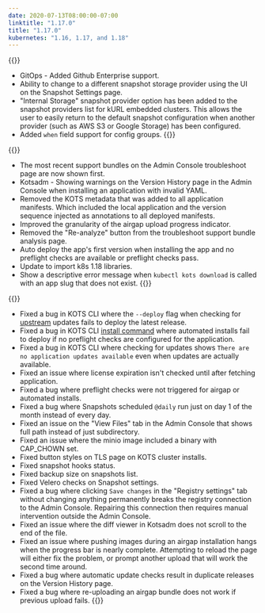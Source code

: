 ```yaml
---
date: 2020-07-13T08:00:00-07:00
linktitle: "1.17.0"
title: "1.17.0"
kubernetes: "1.16, 1.17, and 1.18"
---
```


{{<features>}}
* GitOps - Added Github Enterprise support.
* Ability to change to a different snapshot storage provider using the UI on the Snapshot Settings page. 
* "Internal Storage" snapshot provider option has been added to the snapshot providers list for kURL embedded clusters. This allows the user to easily return to the default snapshot configuration when another provider (such as AWS S3 or Google Storage) has been configured. 
* Added `when` field support for config groups.
{{</features>}}

{{<changes>}}
* The most recent support bundles on the Admin Console troubleshoot page are now shown first. 
* Kotsadm - Showing warnings on the Version History page in the Admin Console when installing an application with invalid YAML.
* Removed the KOTS metadata that was added to all application manifests. Which included the local application and the version sequence injected as annotations to all deployed manifests.
* Improved the granularity of the airgap upload progress indicator.
* Removed the "Re-analyze" button from the troubleshoot support bundle analysis page.
* Auto deploy the app's first version when installing the app and no preflight checks are available or preflight checks pass.
* Update to import k8s 1.18 libraries.
* Show a descriptive error message when `kubectl kots download` is called with an app slug that does not exist.
{{</changes>}}

{{<fixes>}}
* Fixed a bug in KOTS CLI where the `--deploy` flag when checking for [upstream](https://kots.io/kots-cli/upstream/) updates fails to deploy the latest release.
* Fixed a bug in KOTS CLI [install command](https://kots.io/kots-cli/install/) where automated installs fail to deploy if no preflight checks are configured for the application. 
* Fixed a bug in KOTS CLI where checking for updates shows `There are no application updates available` even when updates are actually available.
* Fixed an issue where license expiration isn't checked until after fetching application.
* Fixed a bug where preflight checks were not triggered for airgap or automated installs.
* Fixed a bug where Snapshots scheduled `@daily` run just on day 1 of the month instead of every day.
* Fixed an issue on the "View Files" tab in the Admin Console that shows full path instead of just subdirectory.
* Fixed an issue where the minio image included a binary with CAP_CHOWN set.
* Fixed button styles on TLS page on KOTS cluster installs.
* Fixed snapshot hooks status.
* Fixed backup size on snapshots list.
* Fixed Velero checks on Snapshot settings.
* Fixed a bug where clicking `Save changes` in the "Registry settings" tab without changing anything permanently breaks the registry connection to the Admin Console. Repairing this connection then requires manual intervention outside the Admin Console. 
* Fixed an issue where the diff viewer in Kotsadm does not scroll to the end of the file.
* Fixed an issue where pushing images during an airgap installation hangs when the progress bar is nearly complete. Attempting to reload the page will either fix the problem, or prompt another upload that will work the second time around. 
* Fixed a bug where automatic update checks result in duplicate releases on the Version History page.
* Fixed a bug where re-uploading an airgap bundle does not work if previous upload fails.
{{</fixes>}}
